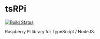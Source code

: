 # tsRPi

[![Build Status](https://travis-ci.com/cyrusbuilt/tsRPi.svg?branch=master)](https://travis-ci.com/cyrusbuilt/tsRPi)

Raspberry Pi library for TypeScript / NodeJS.
